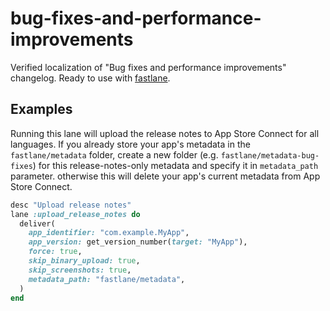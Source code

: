 # bug-fixes-and-performance-improvements
Verified localization of "Bug fixes and performance improvements" changelog.
Ready to use with [fastlane](https://fastlane.tools).

## Examples
Running this lane will upload the release notes to App Store Connect for all
languages. If you already store your app's metadata in the `fastlane/metadata`
folder, create a new folder (e.g. `fastlane/metadata-bug-fixes`) for this
release-notes-only metadata and specify it in `metadata_path` parameter.
otherwise this will delete your app's current metadata from App Store Connect.

```ruby
desc "Upload release notes"
lane :upload_release_notes do
  deliver(
    app_identifier: "com.example.MyApp",
    app_version: get_version_number(target: "MyApp"),
    force: true,
    skip_binary_upload: true,
    skip_screenshots: true,
    metadata_path: "fastlane/metadata",
  )
end
```
